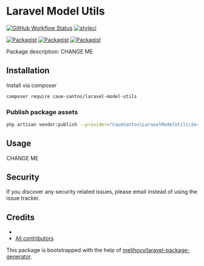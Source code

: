 # Laravel Model Utils

[![GitHub Workflow Status](https://github.com/caue-santos/laravel-model-utils/workflows/Run%20tests/badge.svg)](https://github.com/caue-santos/laravel-model-utils/actions)
[![styleci](https://styleci.io/repos/CHANGEME/shield)](https://styleci.io/repos/CHANGEME)

[![Packagist](https://img.shields.io/packagist/v/caue-santos/laravel-model-utils.svg)](https://packagist.org/packages/caue-santos/laravel-model-utils)
[![Packagist](https://poser.pugx.org/caue-santos/laravel-model-utils/d/total.svg)](https://packagist.org/packages/caue-santos/laravel-model-utils)
[![Packagist](https://img.shields.io/packagist/l/caue-santos/laravel-model-utils.svg)](https://packagist.org/packages/caue-santos/laravel-model-utils)

Package description: CHANGE ME

## Installation

Install via composer
```bash
composer require caue-santos/laravel-model-utils
```

### Publish package assets

```bash
php artisan vendor:publish --provider="CaueSantos\LaravelModelUtils\ServiceProvider"
```

## Usage

CHANGE ME

## Security

If you discover any security related issues, please email 
instead of using the issue tracker.

## Credits

- [](https://github.com/caue-santos/laravel-model-utils)
- [All contributors](https://github.com/caue-santos/laravel-model-utils/graphs/contributors)

This package is bootstrapped with the help of
[melihovv/laravel-package-generator](https://github.com/melihovv/laravel-package-generator).
